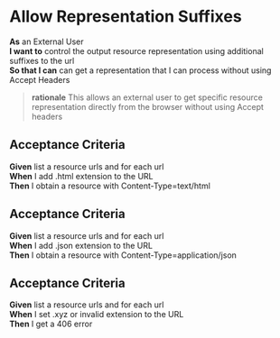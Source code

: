 <a name="ContentNegotiation_Suffixes"></a>

Allow Representation Suffixes
=============================

**As**	an External User<br/>
**I want to**	control the output resource representation using additional suffixes to the url<br/>
**So that I can** can get a representation that I can process without using Accept Headers<br/>
		
> **rationale** This allows an external user to get specific resource representation directly from the browser without using Accept headers

Acceptance Criteria
-------------------

**Given**	list a resource urls and for each url<br/>
**When**	I add .html extension to the URL <br/>
**Then**  	I obtain a resource with Content-Type=text/html<br/>

Acceptance Criteria
-------------------

**Given**	list a resource urls and for each url<br/>
**When**	I add .json  extension to the URL<br/>
**Then**  	I obtain a resource with Content-Type=application/json<br/>
	
Acceptance Criteria
-------------------

**Given**	list a resource urls and for each url<br/>
**When**	I set .xyz or invalid extension to the URL<br/>
**Then**  	I get a 406 error<br/>